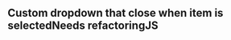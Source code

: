 <h2>Custom dropdown that close when item is selected<span class="status refactor">Needs refactoring</span><span class="status js">JS</span></h2>
